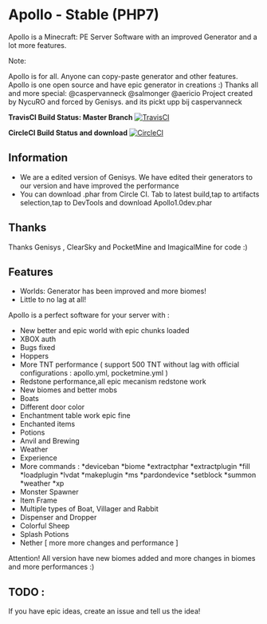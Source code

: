 # Apollo - Stable (PHP7)
Apollo is a Minecraft: PE Server Software with an improved Generator and a lot more features. 

Note: 

Apollo is for all. Anyone can copy-paste generator and other features. 
Apollo is one open source and have epic generator in creations :)
Thanks all and more special: @caspervanneck @salmonger @aericio 
Project created by NycuRO and forced by Genisys.
and its pickt upp bij caspervanneck

**TravisCI Build Status: Master Branch** [![TravisCI](https://travis-ci.org/apollo-team/Apollo.svg?branch=master)](https://travis-ci.org/apollo-team/Apollo "TravisCI Build Status")

**CircleCI Build Status and download** [![CircleCI](https://circleci.com/gh/apollo-team/Apollo.svg?style=svg)](https://circleci.com/gh/apollo-team/Apollo)

## Information

- We are a edited version of Genisys. We have edited their generators to our version and have improved the performance
- You can download .phar from Circle CI. Tab to latest build,tap to artifacts selection,tap to DevTools and download Apollo1.0dev.phar

## Thanks

Thanks Genisys , ClearSky and PocketMine and ImagicalMine for code :)

## Features

- Worlds: Generator has been improved and more biomes!
- Little to no lag at all!

Apollo is a perfect software for your server with :

 - New better and epic world with epic chunks loaded
 - XBOX auth
 - Bugs fixed
 - Hoppers
 - More TNT performance ( support 500 TNT without lag with official configurations : apollo.yml, pocketmine.yml )
 - Redstone performance,all epic mecanism redstone work
 - New biomes and better mobs
 - Boats
 - Different door color
 - Enchantment table work epic fine
 - Enchanted items
 - Potions
 - Anvil and Brewing
 - Weather
 - Experience
 - More commands :
 *deviceban
 *biome
 *extractphar
 *extractplugin
 *fill
 *loadplugin
 *lvdat
 *makeplugin
 *ms
 *pardondevice
 *setblock
 *summon
 *weather
 *xp
 - Monster Spawner
 - Item Frame
 - Multiple types of Boat, Villager and Rabbit
 - Dispenser and Dropper
 - Colorful Sheep
 - Splash Potions 
 - Nether [ more more changes and performance ]

Attention! All version have new biomes added and more changes in biomes and more performances :)
 
## TODO :

 If you have epic ideas, create an issue and tell us the idea!

